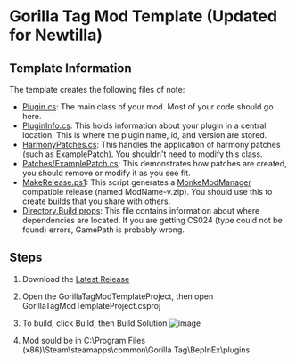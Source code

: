 # Gorilla Tag Mod Template (Updated for Newtilla)

## Template Information

The template creates the following files of note:
* [Plugin.cs](src/Content/GorillaTagModTemplateProject/Plugin.cs): The main class of your mod. Most of your code should go here.
* [PluginInfo.cs](src/Content/GorillaTagModTemplateProject/PluginInfo.cs): This holds information about your plugin in a central location. This is where the plugin name, id, and version are stored.
* [HarmonyPatches.cs](src/Content/GorillaTagModTemplateProject/HarmonyPatches.cs): This handles the application of harmony patches (such as ExamplePatch). You shouldn't need to modify this class.
* [Patches/ExamplePatch.cs](src/Content/GorillaTagModTemplateProject/Patches/ExamplePatch.cs): This demonstrates how patches are created, you should remove or modify it as you see fit.
* [MakeRelease.ps1](src/Content/GorillaTagModTemplateProject/MakeRelease.ps1): This script generates a [MonkeModManager](https://github.com/BzzzThe18th/MonkeModManager) compatible release (named ModName-v.zip). You should use this to create builds that you share with others.
* [Directory.Build.props](src\Content\GorillaTagModTemplateProject\Directory.Build.props): This file contains information about where dependencies are located. If you are getting CS024 (type could not be found) errors, GamePath is probably wrong. 

## Steps

1. Download the [Latest Release](https://github.com/Toastconcern/GorillaTagModTemplate/releases/latest)

2. Open the GorillaTagModTemplateProject, then open GorillaTagModTemplateProject.csproj

3. To build, click Build, then Build Solution
![image](https://github.com/user-attachments/assets/2857aeb7-ca63-48a9-be62-1e9273a9b3b7)

4. Mod sould be in C:\Program Files (x86)\Steam\steamapps\common\Gorilla Tag\BepInEx\plugins

